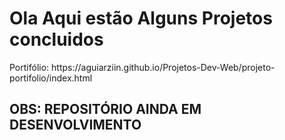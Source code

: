 <h1>Ola Aqui estão Alguns Projetos concluidos</h1>

<p>Portifólio: https://aguiarziin.github.io/Projetos-Dev-Web/projeto-portifolio/index.html</p>


<h2> OBS: REPOSITÓRIO AINDA EM DESENVOLVIMENTO</h2>
